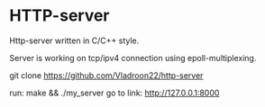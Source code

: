 # HTTP-server
 Http-server written in C/C++ style. 

Server is working on tcp/ipv4 connection using epoll-multiplexing.

git clone https://github.com/Vladroon22/http-server

run: make && ./my_server 
go to link: http://127.0.0.1:8000
